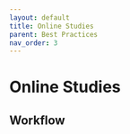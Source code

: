 ```yaml
---
layout: default
title: Online Studies
parent: Best Practices
nav_order: 3
---
```


# Online Studies

## Workflow
